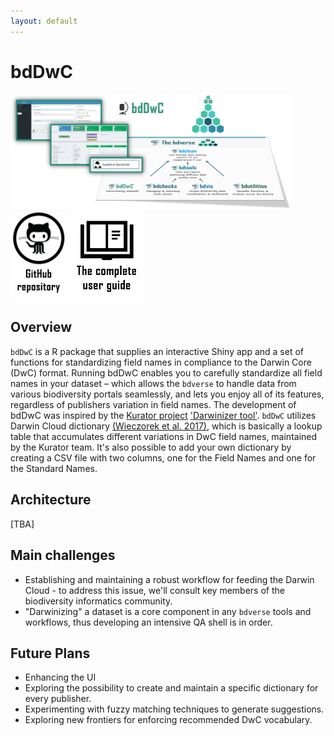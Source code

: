```yaml
---
layout: default
---
```


# bdDwC
 <img src="assets/images/bdDwC_bdverse.png" alt="bdDwC in the bdverse" width="450"/>
<a href="https://github.com/bd-R/bdDwC" target="_blank"><img src="assets/images/github_repo.png" alt="bdDwC GitHub repository" title= "Open repository" width="90"/></a>
   <a href="https://bd-r.github.io/bdDwC-guide/" target="_blank"><img src="assets/images/user_guide.png" alt="bdDwC user guide" title= "Open the complete user guide" width="120"/></a>

## Overview
`bdDwC` is a R package that supplies an interactive Shiny app and a set of functions for standardizing field names in compliance to the Darwin Core (DwC) format. Running bdDwC enables you to carefully standardize all field names in your dataset – which allows the `bdverse` to handle data from various biodiversity portals seamlessly, and lets you enjoy all of its features, regardless of publishers variation in field names.
The development of bdDwC was inspired by the <a href="http://kurator.acis.ufl.edu/kurator-web/" target="_blank">Kurator project</a> <a href="https://github.com/kurator-org/kurator-validation/wiki/CSV-File-Darwinizer" target="_blank">'Darwinizer tool'</a>. `bdDwC` utilizes Darwin Cloud dictionary <a href="https://doi.org/10.3897/tdwgproceedings.1.20486" target="_blank">(Wieczorek et al. 2017)</a>, which is basically a lookup table that accumulates different variations in DwC field names, maintained by the Kurator team. It's also possible to add your own dictionary by creating a CSV file with two columns, one for the Field Names and one for the Standard Names.

## Architecture

[TBA]

## Main challenges

* Establishing and maintaining a robust workflow for feeding the Darwin Cloud - to address this issue, we'll consult key members of the biodiversity informatics community.
* "Darwinizing" a dataset is a core component in any `bdverse` tools and workflows, thus developing an intensive QA shell is in order.

## Future Plans

* Enhancing the UI
* Exploring the possibility to create and maintain a specific dictionary for every publisher.
* Experimenting with fuzzy matching techniques to generate suggestions.
* Exploring new frontiers for enforcing recommended DwC vocabulary.


